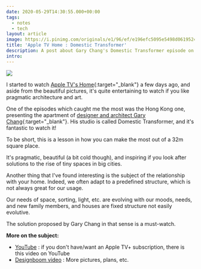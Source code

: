 ```yaml
---
date: 2020-05-29T14:30:55.000+00:00
tags:
  - notes
  - tech
layout: article
image: https://i.pinimg.com/originals/e1/96/ef/e196efc5095e5498d0619524f2f97fea.jpg
title: 'Apple TV Home : Domestic Transformer'
description: A post about Gary Chang's Domestic Transformer episode on Apple TV
intro:
---
```

![](https://i.pinimg.com/originals/e1/96/ef/e196efc5095e5498d0619524f2f97fea.jpg)

I started to watch [Apple TV's Home](https://tv.apple.com/us/show/home/umc.cmc.5xjrgoblr5l5i1ypamtayuhe9){:target="_blank"} a few days ago, and aside from the beautiful pictures, it's quite entertaining to watch if you like pragmatic architecture and art.

One of the episodes which caught me the most was the Hong Kong one, presenting the apartment of [designer and architect Gary Chang](https://en.wikipedia.org/wiki/Gary_Chang_(architect)){:target="_blank"}. His studio is called Domestic Transformer, and it's fantastic to watch it!

To be short, this is a lesson in how you can make the most out of a 32m square place.

It's pragmatic, beautiful (a bit cold though), and inspiring if you look after solutions to the rise of tiny spaces in big cities.

Another thing that I've found interesting is the subject of the relationship with your home. Indeed, we often adapt to a predefined structure, which is not always great for our usage.

Our needs of space, sorting, light, etc. are evolving with our moods, needs, and new family members, and houses are fixed structure not easily evolutive.

The solution proposed by Gary Chang in that sense is a must-watch.

**More on the subject:**

* [YouTube](https://youtu.be/WB2-2j9e4co "https://youtu.be/WB2-2j9e4co") : if you don't have/want an Apple TV+ subscription, there is this video on YouTube
* [Designboom video](https://www.designboom.com/architecture/gary-chang-on-urbanism-and-his-metamorphic-apartment/ "https://www.designboom.com/architecture/gary-chang-on-urbanism-and-his-metamorphic-apartment/") : More pictures, plans, etc.
